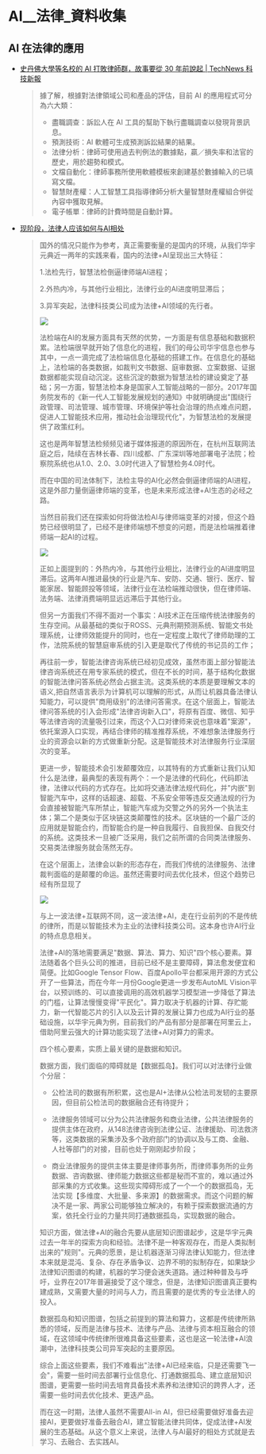 # AI__法律_資料收集

## AI 在法律的應用

- [史丹佛大學等名校的 AI 打敗律師群，故事要從 30 年前說起 | TechNews 科技新報](http://technews.tw/2018/03/02/an-ai-just-beat-top-lawyers/)

    > 據了解，根據對法律領域公司和產品的評估，目前 AI 的應用程式可分為六大類：
    > 
    > * 盡職調查：訴訟人在 AI 工具的幫助下執行盡職調查以發現背景訊息。
    > * 預測技術：AI 軟體可生成預測訴訟結果的結果。
    > * 法律分析：律師可使用過去判例法的數據點，贏／損失率和法官的歷史，用於趨勢和模式。
    > * 文檔自動化：律師事務所使用軟體模板來創建基於數據輸入的已填寫文檔。
    > * 智慧財產權：人工智慧工具指導律師分析大量智慧財產權組合併從內容中獲取見解。
    > * 電子帳單：律師的計費時間是自動計算。
    > 

- [现阶段，法律人应该如何与AI相处](https://zhuanlan.zhihu.com/p/34074832)

    > 国外的情况只能作为参考，真正需要衡量的是国内的环境，从我们华宇元典近一两年的实践来看，国内的法律+AI呈现出三大特征：
    > 
    > 1.法检先行，智慧法检倒逼律师端AI进程；
    > 
    > 2.外热内冷，与其他行业相比，法律行业的AI进度明显滞后；
    > 
    > 3.异军突起，法律科技类公司成为法律+AI领域的先行者。
    > 
    > ![](https://pic4.zhimg.com/80/v2-c4e7a9dee8c7cbed495672b9ab207bd3_hd.jpg)
    > 
    > 法检端在AI的发展方面具有天然的优势，一方面是有信息基础和数据积累。法检端很早就开始了信息化的进程，我们的母公司华宇信息也参与其中，一点一滴完成了法检端信息化基础的搭建工作。在信息化的基础上，法检端的各类数据，如裁判文书数据、庭审数据、立案数据、证据数据都能实现自动沉淀。这些沉淀的数据为智慧法检的建设奠定了基础；另一方面，智慧法检本身是国家人工智能战略的一部分。2017年国务院发布的《新一代人工智能发展规划的通知》中就明确提出"围绕行政管理、司法管理、城市管理、环境保护等社会治理的热点难点问题，促进人工智能技术应用，推动社会治理现代化"，为智慧法检的发展提供了政策红利。
    > 
    > 这也是两年智慧法检频频见诸于媒体报道的原因所在，在杭州互联网法庭之后，陆续在吉林长春、四川成都、广东深圳等地部署电子法院；检察院系统也从1.0、2.0、3.0时代进入了智慧检务4.0时代。
    > 
    > 而在中国的司法体制下，法检主导的AI化必然会倒逼律师端的AI进程，这是外部力量倒逼律师端的变革，也是未来形成法律+AI生态的必经之路。
    > 
    > 当然目前我们还在探索如何将做法检AI与律师端变革的对接，但这个趋势已经很明显了，已经不是律师端想不想变的问题，而是法检端推着律师端一起AI的过程。
    > 
    > ![](https://pic1.zhimg.com/80/v2-7df7741d57f275b61331e822cbdf54b2_hd.jpg)
    > 
    > 正如上面提到的：外热内冷，与其他行业相比，法律行业的AI进度明显滞后。这两年AI推进最快的行业是汽车、安防、交通、银行、医疗、智能家居、智能顾投等领域，法律行业在法检端推动很快，但在律师端、法务端、法律消费端明显远远滞后于其他行业。
    > 
    > 但另一方面我们不得不面对一个事实：AI技术正在压缩传统法律服务的生存空间。从最基础的类似于ROSS、元典刑期预测系统、智能文书处理系统，让律师效能提升的同时，也在一定程度上取代了律师助理的工作，法院系统的智慧庭审系统的引入更是取代了传统的书记员的工作；
    > 
    > 再往前一步，智能法律咨询系统已经初见成效，虽然市面上部分智能法律咨询系统还在用专家系统的模式，但在不长的时间，基于结构化数据的智能法律问答系统必然会占据主流。这类系统的本质是要理解文本的语义,把自然语言表示为计算机可以理解的形式，从而让机器具备法律认知能力，可以提供"商用级别"的法律问答需求。在这个层面上，智能法律问答系统的引入会形成"法律咨询新入口"，将原有百度、微信、知乎等法律咨询的流量吸引过来，而这个入口对律师来说也意味着"案源"，依托案源入口实现，再结合律师的精准推荐系统，不难想象法律服务行业的资源会以新的方式做重新分配。这是智能技术对法律服务行业深层次的变革。
    > 
    > 更进一步，智能技术会引发颠覆效应，以其特有的方式重新让我们认知什么是法律，最典型的表现有两个：一个是法律的代码化，代码即法律，法律以代码的方式存在。比如将交通法律法规代码化，并"内嵌"到智能汽车中，这样的话超速、超载、不系安全带等违反交通法规的行为会直接被智能汽车所禁止，智能汽车成为交警之外的另外一个执法主体；第二个是类似于区块链这类颠覆性的技术。区块链的一个最广泛的应用就是智能合约，而智能合约是一种自我履行、自我担保、自我交付的系统。这类技术一旦被广泛采用，我们之前所谓的合同类法律服务、交易类法律服务就会荡然无存。
    > 
    > 在这个层面上，法律会以新的形态存在，而我们传统的法律服务、法律裁判面临的是颠覆的命运。虽然还需要时间去优化技术，但这个趋势已经有所显现了
    > 
    > ![](https://pic4.zhimg.com/80/v2-18640cdc08a2e1b4504c228a10ff49d6_hd.jpg)
    > 
    > 与上一波法律+互联网不同，这一波法律+AI，走在行业前列的不是传统的律所，而是以智能技术为主业的法律科技类公司。这本身也许AI行业的特点息息相关。
    > 
    > 法律+AI的落地需要满足"数据、算法、算力、知识"四个核心要素。算法随着各个巨头公司的推进，目前已经不是主要障碍，算法愈发便宜和简便。比如Google Tensor Flow、百度Apollo平台都采用开源的方式公开了一些算法，而在今年一月份Google更进一步发布AutoML Vision平台，以预训练的、可以直接调用的高效机器学习模型进一步降低了算法的门槛，让算法慢慢变得"平民化"。算力取决于机器的计算、存贮能力，新一代智能芯片的引入以及云计算的发展让算力也成为AI行业的基础设施，以华宇元典为例，目前我们的产品有部分是部署在阿里云上，借助阿里云强大的计算功能实现了法律+AI对算力的需求。
    > 
    > 四个核心要素，实质上最关键的是数据和知识。
    > 
    > 数据方面，我们面临的障碍就是【数据孤岛】。我们可以对法律行业做个分层：
    > 
    > - 公检法司的数据有所积累，这也是AI+法律从公检法司发轫的主要原因，但目前公检法司的数据融合还有待提升；
    > 
    > - 法律服务领域可以分为公共法律服务和商业法律，公共法律服务的提供主体在政府，从148法律咨询到法律公证、法律援助、司法救济等，这类数据的采集涉及多个政府部门的协调以及与工商、金融、人社等部门的对接，目前也处于刚刚起步阶段；
    > 
    > - 商业法律服务的提供主体主要是律师事务所，而律师事务所的业务数据、咨询数据、律师能力数据这些都是秘而不宣的，难以通过外部采集的方式收集。这些现实障碍形成了一个一个的数据孤岛，无法实现【多维度、大批量、多来源】的数据需求。而这个问题的解决不是一家、两家公司能够独立解决的，有赖于探索数据流通的方案，依托全行业的力量共同打通数据孤岛，实现数据的融合。
    > 
    > 知识方面，做法律+AI的融合先要从底层知识图谱起步，这是华宇元典过去一年半的探索方向和经验。法律不是一种客观存在，而是人类拟制出来的"规则"。元典的愿景，是让机器逐渐习得法律认知能力，但法律本来就是混沌、复杂、存在矛盾争议、边界不明的拟制存在，如果缺少法律知识图谱的构建，机器的学习便会迷失道路。通过种种普及与呼吁，业界在2017年普遍接受了这个理念，但是，法律知识图谱真正要构建成熟，又需要大量的时间与人力，而且需要的是优秀的专业法律人的投入。
    > 
    > 数据孤岛和知识图谱，包括之前提到的算法和算力，这都是传统律所熟悉的领域，反而是法律与技术、法律与产品、法律与资本相互融合的领域，在这领域中传统律所很难具备这些要素，这也是这一轮法律+AI浪潮中，法律科技类公司异军突起的主要原因。
    > 
    > 综合上面这些要素，我们不难看出"法律+AI已经来临，只是还需要飞一会"，需要一些时间去部署行业信息化、打通数据孤岛、建立底层知识图谱，更需要一些时间去培育具备技术素养和法律知识的跨界人才，还需要一些时间去优化技术、更迭产品。
    > 
    > 而在这一时期，法律人虽然不需要All-in AI，但已经需要做好准备去迎接AI，更要做好准备去融合AI，建立智能法律共同体，促成法律+AI发展的生态基础。从这个意义上来说，法律人与AI最好的相处方式就是去学习、去融合、去实践AI。
    > 
